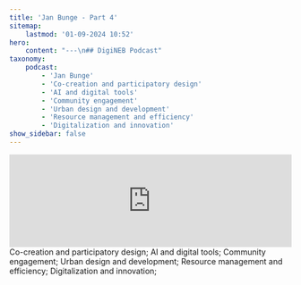 ```yaml
---
title: 'Jan Bunge - Part 4'
sitemap:
    lastmod: '01-09-2024 10:52'
hero:
    content: "---\n## DigiNEB Podcast"
taxonomy:
    podcast:
        - 'Jan Bunge'
        - 'Co-creation and participatory design'
        - 'AI and digital tools'
        - 'Community engagement'
        - 'Urban design and development'
        - 'Resource management and efficiency'
        - 'Digitalization and innovation'
show_sidebar: false
---
```


<iframe width="100%" height="166" scrolling="no" frameborder="no" allow="autoplay" src="https://w.soundcloud.com/player/?url=https%3A//api.soundcloud.com/tracks/1908109715&color=%234b4815&auto_play=false&hide_related=false&show_comments=true&show_user=true&show_reposts=false&show_teaser=false"></iframe>
Co-creation and participatory design;
AI and digital tools;
Community engagement;
Urban design and development;
Resource management and efficiency;
Digitalization and innovation;